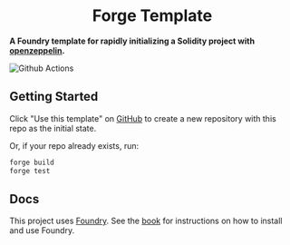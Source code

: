 # <h1 align="center"> Forge Template </h1>

**A Foundry template for rapidly initializing a Solidity project with [openzeppelin](https://github.com/OpenZeppelin/openzeppelin-contracts).**

![Github Actions](https://github.com/coolcode/forge-openzeppelin-template/workflows/CI/badge.svg)

## Getting Started

Click "Use this template" on [GitHub](https://github.com/coolcode/forge-openzeppelin-template) to create a new repository with this repo as the initial state.

Or, if your repo already exists, run:
```sh
forge build
forge test
```

## Docs

This project uses [Foundry](https://getfoundry.sh). See the [book](https://book.getfoundry.sh/getting-started/installation.html) for instructions on how to install and use Foundry.
